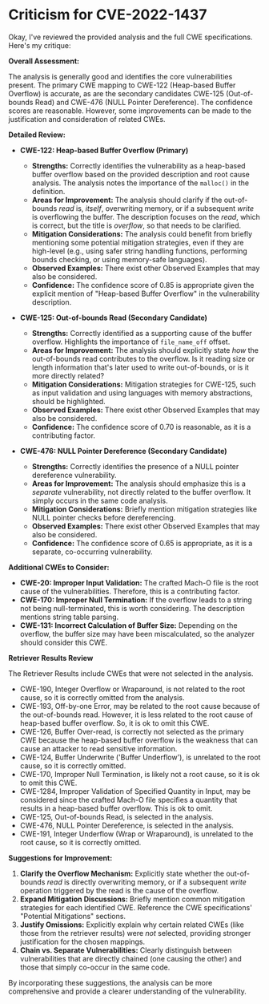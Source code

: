 # Criticism for CVE-2022-1437

Okay, I've reviewed the provided analysis and the full CWE specifications. Here's my critique:

**Overall Assessment:**

The analysis is generally good and identifies the core vulnerabilities present. The primary CWE mapping to CWE-122 (Heap-based Buffer Overflow) is accurate, as are the secondary candidates CWE-125 (Out-of-bounds Read) and CWE-476 (NULL Pointer Dereference). The confidence scores are reasonable. However, some improvements can be made to the justification and consideration of related CWEs.

**Detailed Review:**

*   **CWE-122: Heap-based Buffer Overflow (Primary)**

    *   **Strengths:** Correctly identifies the vulnerability as a heap-based buffer overflow based on the provided description and root cause analysis. The analysis notes the importance of the `malloc()` in the definition.
    *   **Areas for Improvement:** The analysis should clarify if the out-of-bounds *read* is, *itself*, overwriting memory, or if a subsequent *write* is overflowing the buffer. The description focuses on the *read*, which is correct, but the title is *overflow*, so that needs to be clarified.
    *   **Mitigation Considerations:** The analysis could benefit from briefly mentioning some potential mitigation strategies, even if they are high-level (e.g., using safer string handling functions, performing bounds checking, or using memory-safe languages).
    *  **Observed Examples:** There exist other Observed Examples that may also be considered.
    *   **Confidence:** The confidence score of 0.85 is appropriate given the explicit mention of "Heap-based Buffer Overflow" in the vulnerability description.

*   **CWE-125: Out-of-bounds Read (Secondary Candidate)**

    *   **Strengths:** Correctly identified as a supporting cause of the buffer overflow. Highlights the importance of `file_name_off` offset.
    *   **Areas for Improvement:** The analysis should explicitly state *how* the out-of-bounds read contributes to the overflow. Is it reading size or length information that's later used to write out-of-bounds, or is it more directly related?
    *   **Mitigation Considerations:** Mitigation strategies for CWE-125, such as input validation and using languages with memory abstractions, should be highlighted.
    *   **Observed Examples:** There exist other Observed Examples that may also be considered.
    *   **Confidence:** The confidence score of 0.70 is reasonable, as it is a contributing factor.

*   **CWE-476: NULL Pointer Dereference (Secondary Candidate)**

    *   **Strengths:** Correctly identifies the presence of a NULL pointer dereference vulnerability.
    *   **Areas for Improvement:** The analysis should emphasize this is a *separate* vulnerability, not directly related to the buffer overflow. It simply occurs in the same code analysis.
    *   **Mitigation Considerations:** Briefly mention mitigation strategies like NULL pointer checks before dereferencing.
    *   **Observed Examples:** There exist other Observed Examples that may also be considered.
    *   **Confidence:** The confidence score of 0.65 is appropriate, as it is a separate, co-occurring vulnerability.

**Additional CWEs to Consider:**

*   **CWE-20: Improper Input Validation:**  The crafted Mach-O file is the root cause of the vulnerabilities. Therefore, this is a contributing factor.
*   **CWE-170: Improper Null Termination:** If the overflow leads to a string not being null-terminated, this is worth considering. The description mentions string table parsing.
*   **CWE-131: Incorrect Calculation of Buffer Size:** Depending on the overflow, the buffer size may have been miscalculated, so the analyzer should consider this CWE.

**Retriever Results Review**

The Retriever Results include CWEs that were not selected in the analysis.

*   CWE-190, Integer Overflow or Wraparound, is not related to the root cause, so it is correctly omitted from the analysis.
*   CWE-193, Off-by-one Error, may be related to the root cause because of the out-of-bounds read. However, it is less related to the root cause of heap-based buffer overflow. So, it is ok to omit this CWE.
*   CWE-126, Buffer Over-read, is correctly not selected as the primary CWE because the heap-based buffer overflow is the weakness that can cause an attacker to read sensitive information.
*   CWE-124, Buffer Underwrite ('Buffer Underflow'), is unrelated to the root cause, so it is correctly omitted.
*   CWE-170, Improper Null Termination, is likely not a root cause, so it is ok to omit this CWE.
*   CWE-1284, Improper Validation of Specified Quantity in Input, may be considered since the crafted Mach-O file specifies a quantity that results in a heap-based buffer overflow. This is ok to omit.
*   CWE-125, Out-of-bounds Read, is selected in the analysis.
*   CWE-476, NULL Pointer Dereference, is selected in the analysis.
*   CWE-191, Integer Underflow (Wrap or Wraparound), is unrelated to the root cause, so it is correctly omitted.

**Suggestions for Improvement:**

1.  **Clarify the Overflow Mechanism:** Explicitly state whether the out-of-bounds *read* is directly overwriting memory, or if a subsequent *write* operation triggered by the read is the cause of the overflow.
2.  **Expand Mitigation Discussions:** Briefly mention common mitigation strategies for each identified CWE. Reference the CWE specifications' "Potential Mitigations" sections.
3.  **Justify Omissions:** Explicitly explain why certain related CWEs (like those from the retriever results) were *not* selected, providing stronger justification for the chosen mappings.
4.  **Chain vs. Separate Vulnerabilities:** Clearly distinguish between vulnerabilities that are directly chained (one causing the other) and those that simply co-occur in the same code.

By incorporating these suggestions, the analysis can be more comprehensive and provide a clearer understanding of the vulnerability.